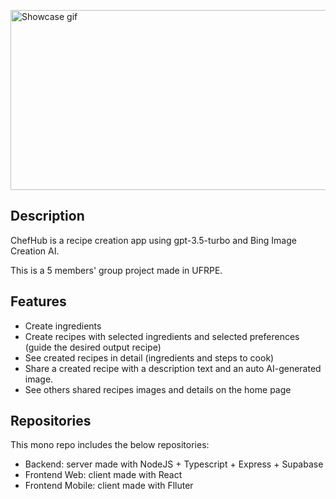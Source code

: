 

<!-- ![Showcase](ChefHub-Showcase-Gif-1.gif) -->
<!-- ![Showcase](ChefHub-Showcase-Gif-2.gif) -->
<!-- <img class="gif" src="ChefHub-Showcase-Gif-1.gif" alt="Showcase gif" /> -->
<img 
  width=512 
  height=288 
  src="ChefHub-Showcase-Gif-2.gif" 
  alt="Showcase gif" 
/>

## Description
ChefHub is a recipe creation app using gpt-3.5-turbo and Bing Image Creation AI.

This is a 5 members' group project made in UFRPE.

## Features

- Create ingredients
- Create recipes with selected ingredients and selected preferences (guide the desired output recipe)
- See created recipes in detail (ingredients and steps to cook)
- Share a created recipe with a description text and an auto AI-generated image.
- See others shared recipes images and details on the home page

## Repositories

This mono repo includes the below repositories:

- Backend: server made with NodeJS + Typescript + Express + Supabase
- Frontend Web: client made with React
- Frontend Mobile: client made with Flluter

